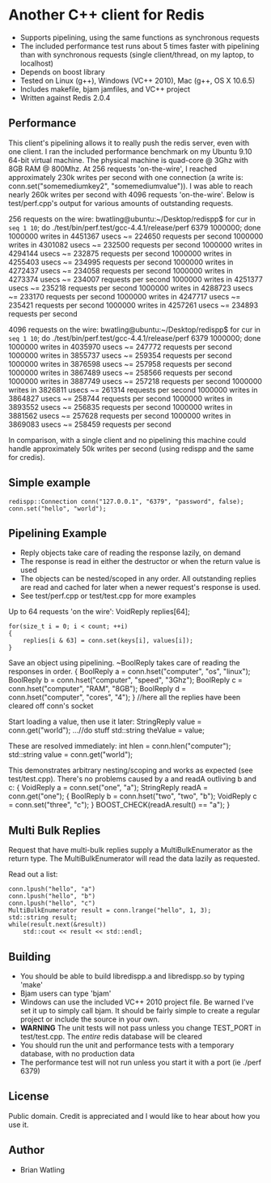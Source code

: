 # Another C++ client for Redis

- Supports pipelining, using the same functions as synchronous requests
- The included performance test runs about 5 times faster with pipelining than with synchronous requests (single client/thread, on my laptop, to localhost)
- Depends on boost library
- Tested on Linux (g++), Windows (VC++ 2010), Mac (g++, OS X 10.6.5)
- Includes makefile, bjam jamfiles, and VC++ project
- Written against Redis 2.0.4

## Performance

This client's pipelining allows it to really push the redis server, even with one client. I ran the included performance benchmark on my Ubuntu 9.10 64-bit virtual machine. The physical machine is quad-core @ 3Ghz with 8GB RAM @ 800Mhz. At 256 requests 'on-the-wire', I reached approximately 230k writes per second with one connection (a write is: conn.set("somemediumkey2", "somemediumvalue")). I was able to reach nearly 260k writes per second with 4096 requests 'on-the-wire'. Below is test/perf.cpp's output for various amounts of outstanding requests.

256 requests on the wire:
    bwatling@ubuntu:~/Desktop/redispp$ for cur in `seq 1 10`; do ./test/bin/perf.test/gcc-4.4.1/release/perf 6379 1000000; done
    1000000 writes in 4451367 usecs ~= 224650 requests per second
    1000000 writes in 4301082 usecs ~= 232500 requests per second
    1000000 writes in 4294144 usecs ~= 232875 requests per second
    1000000 writes in 4255403 usecs ~= 234995 requests per second
    1000000 writes in 4272437 usecs ~= 234058 requests per second
    1000000 writes in 4273374 usecs ~= 234007 requests per second
    1000000 writes in 4251377 usecs ~= 235218 requests per second
    1000000 writes in 4288723 usecs ~= 233170 requests per second
    1000000 writes in 4247717 usecs ~= 235421 requests per second
    1000000 writes in 4257261 usecs ~= 234893 requests per second

4096 requests on the wire:
    bwatling@ubuntu:~/Desktop/redispp$ for cur in `seq 1 10`; do ./test/bin/perf.test/gcc-4.4.1/release/perf 6379 1000000; done
    1000000 writes in 4035970 usecs ~= 247772 requests per second
    1000000 writes in 3855737 usecs ~= 259354 requests per second
    1000000 writes in 3876598 usecs ~= 257958 requests per second
    1000000 writes in 3867489 usecs ~= 258566 requests per second
    1000000 writes in 3887749 usecs ~= 257218 requests per second
    1000000 writes in 3826811 usecs ~= 261314 requests per second
    1000000 writes in 3864827 usecs ~= 258744 requests per second
    1000000 writes in 3893552 usecs ~= 256835 requests per second
    1000000 writes in 3881562 usecs ~= 257628 requests per second
    1000000 writes in 3869083 usecs ~= 258459 requests per second

In comparison, with a single client and no pipelining this machine could handle approximately 50k writes per second (using redispp and the same for credis).

## Simple example

    redispp::Connection conn("127.0.0.1", "6379", "password", false);
    conn.set("hello", "world");

## Pipelining Example

- Reply objects take care of reading the response lazily, on demand
- The response is read in either the destructor or when the return value is used
- The objects can be nested/scoped in any order. All outstanding replies are read and cached for later when a newer request's response is used.
- See test/perf.cpp or test/test.cpp for more examples

Up to 64 requests 'on the wire':
    VoidReply replies[64];

    for(size_t i = 0; i < count; ++i)
    {
        replies[i & 63] = conn.set(keys[i], values[i]);
    }

Save an object using pipelining. ~BoolReply takes care of reading the responses in order.
    {
        BoolReply a = conn.hset("computer", "os", "linux");
        BoolReply b = conn.hset("computer", "speed", "3Ghz");
        BoolReply c = conn.hset("computer", "RAM", "8GB");
        BoolReply d = conn.hset("computer", "cores", "4");
    }
    //here all the replies have been cleared off conn's socket

Start loading a value, then use it later:
    StringReply value = conn.get("world");
    ...//do stuff
    std::string theValue = value;

These are resolved immediately:
    int hlen = conn.hlen("computer");
    std::string value = conn.get("world");

This demonstrates arbitrary nesting/scoping and works as expected (see test/test.cpp). There's no problems caused by a and readA outliving b and c:
    {
        VoidReply a = conn.set("one", "a");
        StringReply readA = conn.get("one");
        {
            BoolReply b = conn.hset("two", "two", "b");
            VoidReply c = conn.set("three", "c");
        }
        BOOST_CHECK(readA.result() == "a");
    }

## Multi Bulk Replies

Request that have multi-bulk replies supply a MultiBulkEnumerator as the return type. The MultiBulkEnumerator will read the data lazily as requested.

Read out a list:

    conn.lpush("hello", "a")
    conn.lpush("hello", "b")
    conn.lpush("hello", "c")
    MultiBulkEnumerator result = conn.lrange("hello", 1, 3);
    std::string result;
    while(result.next(&result))
        std::cout << result << std::endl;

## Building

- You should be able to build libredispp.a and libredispp.so by typing 'make'
- Bjam users can type 'bjam'
- Windows can use the included VC++ 2010 project file. Be warned I've set it up to simply call bjam. It should be fairly simple to create a regular project or include the source in your own.
- **WARNING** The unit tests will not pass unless you change TEST_PORT in test/test.cpp. The *entire* redis database will be cleared
- You should run the unit and performance tests with a temporary database, with no production data
- The performance test will not run unless you start it with a port (ie ./perf 6379)

## License

Public domain. Credit is appreciated and I would like to hear about how you use it.

## Author

- Brian Watling

